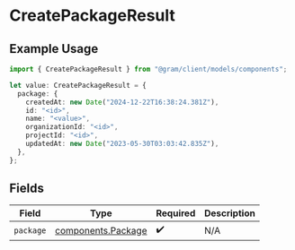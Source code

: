 # CreatePackageResult

## Example Usage

```typescript
import { CreatePackageResult } from "@gram/client/models/components";

let value: CreatePackageResult = {
  package: {
    createdAt: new Date("2024-12-22T16:38:24.381Z"),
    id: "<id>",
    name: "<value>",
    organizationId: "<id>",
    projectId: "<id>",
    updatedAt: new Date("2023-05-30T03:03:42.835Z"),
  },
};
```

## Fields

| Field                                                    | Type                                                     | Required                                                 | Description                                              |
| -------------------------------------------------------- | -------------------------------------------------------- | -------------------------------------------------------- | -------------------------------------------------------- |
| `package`                                                | [components.Package](../../models/components/package.md) | :heavy_check_mark:                                       | N/A                                                      |
